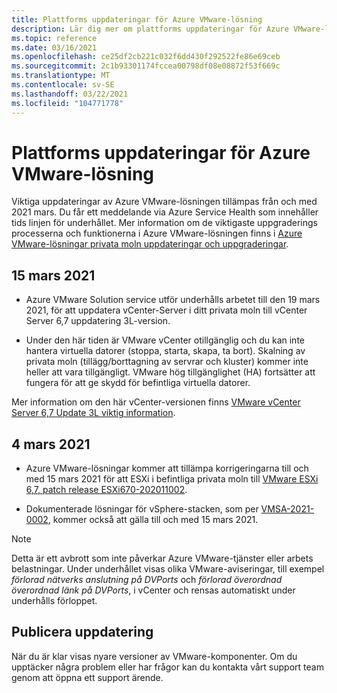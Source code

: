 ```yaml
---
title: Plattforms uppdateringar för Azure VMware-lösning
description: Lär dig mer om plattforms uppdateringar för Azure VMware-lösningen.
ms.topic: reference
ms.date: 03/16/2021
ms.openlocfilehash: ce25df2cb221c032f6dd430f292522fe86e69ceb
ms.sourcegitcommit: 2c1b93301174fccea00798df08e08872f53f669c
ms.translationtype: MT
ms.contentlocale: sv-SE
ms.lasthandoff: 03/22/2021
ms.locfileid: "104771778"
---
```

# <a name="platform-updates-for-azure-vmware-solution"></a>Plattforms uppdateringar för Azure VMware-lösning

Viktiga uppdateringar av Azure VMware-lösningen tillämpas från och med 2021 mars. Du får ett meddelande via Azure Service Health som innehåller tids linjen för underhållet. Mer information om de viktigaste uppgraderings processerna och funktionerna i Azure VMware-lösningen finns i [Azure VMware-lösningar privata moln uppdateringar och uppgraderingar](concepts-upgrades.md).

## <a name="march-15-2021"></a>15 mars 2021 

- Azure VMware Solution service utför underhålls arbetet till den 19 mars 2021, för att uppdatera vCenter-Server i ditt privata moln till vCenter Server 6,7 uppdatering 3L-version.

- Under den här tiden är VMware vCenter otillgänglig och du kan inte hantera virtuella datorer (stoppa, starta, skapa, ta bort). Skalning av privata moln (tillägg/borttagning av servrar och kluster) kommer inte heller att vara tillgängligt. VMware hög tillgänglighet (HA) fortsätter att fungera för att ge skydd för befintliga virtuella datorer. 
 
Mer information om den här vCenter-versionen finns [VMware vCenter Server 6,7 Update 3L viktig information](https://docs.vmware.com/en/VMware-vSphere/6.7/rn/vsphere-vcenter-server-67u3l-release-notes.html).

## <a name="march-4-2021"></a>4 mars 2021

- Azure VMware-lösningar kommer att tillämpa korrigeringarna till och med 15 mars 2021 för att ESXi i befintliga privata moln till [VMware ESXi 6,7, patch release ESXi670-202011002](https://docs.vmware.com/en/VMware-vSphere/6.7/rn/esxi670-202011002.html).

- Dokumenterade lösningar för vSphere-stacken, som per [VMSA-2021-0002](https://www.vmware.com/security/advisories/VMSA-2021-0002.html), kommer också att gälla till och med 15 mars 2021.

>[!NOTE]
>Detta är ett avbrott som inte påverkar Azure VMware-tjänster eller arbets belastningar. Under underhållet visas olika VMware-aviseringar, till exempel _förlorad nätverks anslutning på DVPorts_ och _förlorad överordnad överordnad länk på DVPorts_, i vCenter och rensas automatiskt under underhålls förloppet.

## <a name="post-update"></a>Publicera uppdatering
När du är klar visas nyare versioner av VMware-komponenter. Om du upptäcker några problem eller har frågor kan du kontakta vårt support team genom att öppna ett support ärende.





